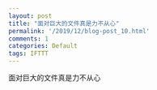 ```yaml
---
layout: post
title: "面对巨大的文件真是力不从心"
permalink: '/2019/12/blog-post_10.html'
comments: 1
categories: Default
tags: IFTTT
---
```

面对巨大的文件真是力不从心
